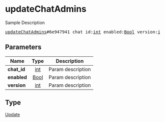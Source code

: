 # updateChatAdmins

Sample Description

<pre>
<a href="../constructor/updateChatAdmins.md">updateChatAdmins</a>#6e947941 chat_id:<a href="../type/int.md">int</a> enabled:<a href="../type/Bool.md">Bool</a> version:<a href="../type/int.md">int</a> = <a href="../type/Update.md">Update</a>;
</pre>

## Parameters

| Name | Type | Description |
|------|:----:|-------------|
| **chat_id** | [int](../type/int.md) | Param description |
| **enabled** | [Bool](../type/Bool.md) | Param description |
| **version** | [int](../type/int.md) | Param description |

## Type

[Update](../type/Update.md)
